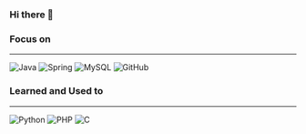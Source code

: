 
### Hi there 👋

### Focus on 





---------

![Java](https://img.shields.io/badge/java-%23ED8B00.svg?style=for-the-badge&logo=openjdk&logoColor=white)
![Spring](https://img.shields.io/badge/spring-%236DB33F.svg?style=for-the-badge&logo=spring&logoColor=white)
![MySQL](https://img.shields.io/badge/mysql-%2300f.svg?style=for-the-badge&logo=mysql&logoColor=white)
![GitHub](https://img.shields.io/badge/github-%23121011.svg?style=for-the-badge&logo=github&logoColor=white)
### Learned and Used to 





---------

![Python](https://img.shields.io/badge/python-3670A0?style=for-the-badge&logo=python&logoColor=ffdd54)
![PHP](https://img.shields.io/badge/php-%23777BB4.svg?style=for-the-badge&logo=php&logoColor=white)
![C](https://img.shields.io/badge/c-%2300599C.svg?style=for-the-badge&logo=c&logoColor=white)

<!--
**dali186/dali186** is a ✨ _special_ ✨ repository because its `README.md` (this file) appears on your GitHub profile.

Here are some ideas to get you started:

- 🔭 I’m currently working on ...
- 🌱 I’m currently learning ...
- 👯 I’m looking to collaborate on ...
- 🤔 I’m looking for help with ...
- 💬 Ask me about ...
- 📫 How to reach me: ...
- 😄 Pronouns: ...
- ⚡ Fun fact: ...
-->

<!-- <div style="display: flex; align-items: flex-start;"><img src="https://techstack-generator.vercel.app/github-icon.svg" alt="icon" width="72" height="72" /><img src="https://techstack-generator.vercel.app/mysql-icon.svg" alt="icon" width="72" height="72" /><img src="https://techstack-generator.vercel.app/java-icon.svg" alt="icon" width="72" height="72" /></div> -->
<!--![Java](https://img.shields.io/badge/java-%23ED8B00.svg?style=for-the-badge&logo=java&logoColor=white) -->
